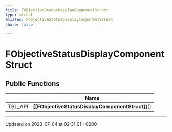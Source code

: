 ```yaml
---
title: FObjectiveStatusDisplayComponentStruct
type: struct
aliases: FObjectiveStatusDisplayComponentStruct
share: false

---
```


# FObjectiveStatusDisplayComponentStruct





## Public Functions

|                | Name           |
| -------------- | -------------- |
| TBL_API | **[[FObjectiveStatusDisplayComponentStruct]]**() |

-------------------------------

Updated on 2023-07-04 at 02:31:01 +0200